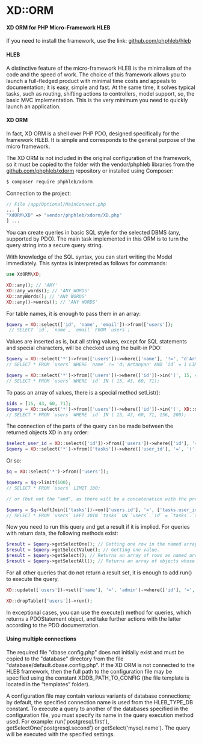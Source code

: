 XD::ORM
=====================
 #### XD ORM for PHP Micro-Framework HLEB
 If you need to install the framework, use the link: [github.com/phphleb/hleb](https://github.com/phphleb/hleb) 
 
 #### HLEB
 
 A distinctive feature of the micro-framework HLEB is the minimalism of the code and the speed of work. The choice of this framework allows you to launch a full-fledged product with minimal time costs and appeals to documentation; it is easy, simple and fast.
 At the same time, it solves typical tasks, such as routing, shifting actions to controllers, model support, so, the basic MVC implementation. This is the very minimum you need to quickly launch an application.

 #### XD ORM
 
In fact, XD ORM is a shell over PHP PDO, designed specifically for the framework HLEB. It is simple and corresponds to the general purpose of the micro framework.


The XD ORM is not included in the original configuration of the framework, so it must be copied to the folder with the vendor/phphleb  libraries from the [github.com/phphleb/xdorm](https://github.com/phphleb/xdorm)  repository or installed using Composer:

```bash
$ composer require phphleb/xdorm
```

Connection to the project:

```php
// File /app/Optional/MainConnect.php
... [
"XdORM\XD" => "vendor/phphleb/xdorm/XD.php"
] ...
```


You can create queries in basic SQL style for the selected DBMS (any, supported by PDO). The main task implemented in this ORM is to turn the query string into a secure query string.

With knowledge of the SQL syntax, you can start writing the Model immediately. This syntax is interpreted as follows for commands:

```php
use XdORM\XD;

XD::any(); // 'ANY'
XD::any_words(); // 'ANY_WORDS'
XD::anyWords(); // 'ANY WORDS'
XD::any()->words(); // 'ANY WORDS'
```

For table names, it is enough to pass them in an array:

```php
$query = XD::select(['id', 'name', 'email'])->from(['users']);
 // SELECT `id`, `name`, `email` FROM `users`;
```

Values are inserted as is, but all string values, except for SQL statements and special characters, will be checked using the built-in PDO:

```php
$query = XD::select('*')->from(['users'])->where(['name'], '!=', "d'Artanyan")->and(['id'], '=', 1)->limit(1);
// SELECT * FROM `users` WHERE `name` != 'd\'Artanyan' AND `id` = 1 LIMIT 1;

$query = XD::select('*')->from(['users'])->where(['id'])->in('(', 15, 43, 60, 71, ')');
// SELECT * FROM `users` WHERE `id` IN ( 15, 43, 60, 71);
```


To pass an array of values, there is a special method setList():

```php
$ids = [15, 43, 60, 71];
$query = XD::select('*')->from(['users'])->where(['id'])->in('(', XD::setList($ids), ',', 156, ',', 200, ')');
// SELECT * FROM `users` WHERE `id` IN ( 15, 43, 60, 71, 156, 200);
```

The connection of the parts of the query can be made between the returned objects XD in any order:

```php
$select_user_id = XD::select(['id'])->from(['users'])->where(['id'], '=', 15);
$query = XD::select('*')->from(['tasks'])->where(['user_id'], '=', '(', $select_user_id, ')');
```

Or so:

```php
$q = XD::select('*')->from(['users']);

$query = $q->limit(100);
// SELECT * FROM `users` LIMIT 100;

// or (but not the "and", as there will be a concatenation with the previous action)

$query = $q->leftJoin(['tasks'])->on(['users.id'], '=', ['tasks.user_id']);
// SELECT * FROM `users` LEFT JOIN `tasks` ON `users`.`id` = `tasks`.`user_id`;
```

Now you need to run this query and get a result if it is implied. For queries with return data, the following methods exist:

```php
$result = $query->getSelectOne(); // Getting one row in the named array.
$result = $query->getSelectValue(); // Getting one value.
$result = $query->getSelect(); // Returns an array of rows as named arrays.
$result = $query->getSelectAll(); // Returns an array of objects whose values can be obtained by the fields of the objects.
```

For all other queries that do not return a result set, it is enough to add run() to execute the query.

```php
XD::update(['users'])->set(['name'], '=', 'admin')->where(['id'], '=', 1)->run();

XD::dropTable(['users'])->run();
```

In exceptional cases, you can use the execute() method for queries, which returns a PDOStatement object, and take further actions with the latter according to the PDO documentation.

#### Using multiple connections

The required file "dbase.config.php" does not initially exist and must be copied to the "database" directory from the file "database/default.dbase.config.php". If the XD ORM is not connected to the HLEB framework, then the full path to the configuration file may be specified using the constant XDDB_PATH_TO_CONFIG (the file template is located in the “templates” folder).

A configuration file may contain various variants of database connections; by default, the specified connection name is used from the HLEB_TYPE_DB constant. To execute a query to another of the databases specified in the configuration file, you must specify its name in the query execution method used. For example: run('postgresql.first'), getSelectOne('postgresql.second') or getSelect('mysql.name'). The query will be executed with the specified settings. 

 
 
 
 
